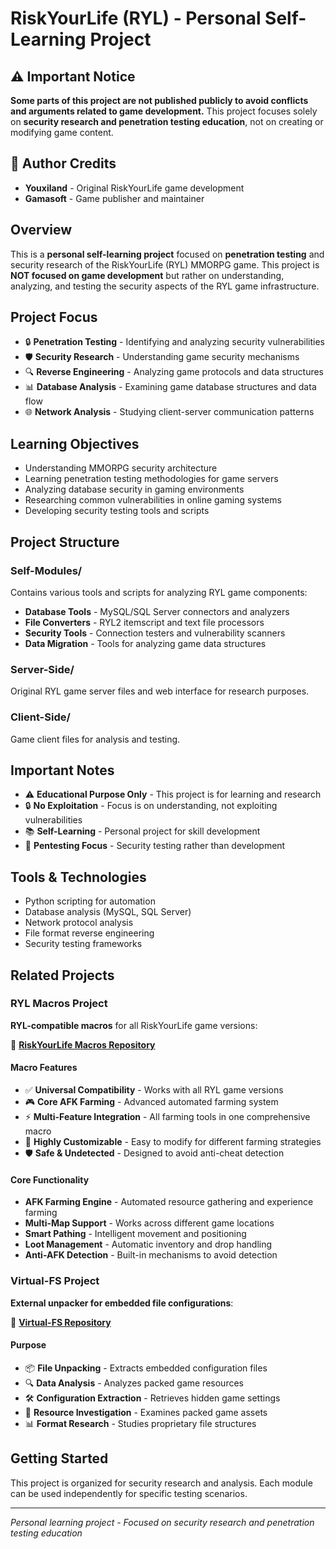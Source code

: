 # RiskYourLife (RYL) - Personal Self-Learning Project

## ⚠️ Important Notice
**Some parts of this project are not published publicly to avoid conflicts and arguments related to game development.** This project focuses solely on **security research and penetration testing education**, not on creating or modifying game content.

## 📝 Author Credits
- **Youxiland** - Original RiskYourLife game development
- **Gamasoft** - Game publisher and maintainer

## Overview
This is a **personal self-learning project** focused on **penetration testing** and security research of the RiskYourLife (RYL) MMORPG game. This project is **NOT focused on game development** but rather on understanding, analyzing, and testing the security aspects of the RYL game infrastructure.

## Project Focus
- 🔒 **Penetration Testing** - Identifying and analyzing security vulnerabilities
- 🛡️ **Security Research** - Understanding game security mechanisms
- 🔍 **Reverse Engineering** - Analyzing game protocols and data structures
- 📊 **Database Analysis** - Examining game database structures and data flow
- 🌐 **Network Analysis** - Studying client-server communication patterns

## Learning Objectives
- Understanding MMORPG security architecture
- Learning penetration testing methodologies for game servers
- Analyzing database security in gaming environments
- Researching common vulnerabilities in online gaming systems
- Developing security testing tools and scripts

## Project Structure

### Self-Modules/
Contains various tools and scripts for analyzing RYL game components:
- **Database Tools** - MySQL/SQL Server connectors and analyzers
- **File Converters** - RYL2 itemscript and text file processors
- **Security Tools** - Connection testers and vulnerability scanners
- **Data Migration** - Tools for analyzing game data structures

### Server-Side/
Original RYL game server files and web interface for research purposes.

### Client-Side/
Game client files for analysis and testing.

## Important Notes
- ⚠️ **Educational Purpose Only** - This project is for learning and research
- 🔒 **No Exploitation** - Focus is on understanding, not exploiting vulnerabilities
- 📚 **Self-Learning** - Personal project for skill development
- 🎯 **Pentesting Focus** - Security testing rather than development

## Tools & Technologies
- Python scripting for automation
- Database analysis (MySQL, SQL Server)
- Network protocol analysis
- File format reverse engineering
- Security testing frameworks

## Related Projects

### RYL Macros Project
**RYL-compatible macros** for all RiskYourLife game versions:

🔗 **[RiskYourLife Macros Repository](https://github.com/ThatNotEasy/riskyourlife-macros)**

#### Macro Features
- ✅ **Universal Compatibility** - Works with all RYL game versions
- 🎮 **Core AFK Farming** - Advanced automated farming system
- ⚡ **Multi-Feature Integration** - All farming tools in one comprehensive macro
- 🔧 **Highly Customizable** - Easy to modify for different farming strategies
- 🛡️ **Safe & Undetected** - Designed to avoid anti-cheat detection

#### Core Functionality
- **AFK Farming Engine** - Automated resource gathering and experience farming
- **Multi-Map Support** - Works across different game locations
- **Smart Pathing** - Intelligent movement and positioning
- **Loot Management** - Automatic inventory and drop handling
- **Anti-AFK Detection** - Built-in mechanisms to avoid detection

### Virtual-FS Project
**External unpacker for embedded file configurations**:

🔗 **[Virtual-FS Repository](https://github.com/ThatNotEasy/Virtual-FS)**

#### Purpose
- 📦 **File Unpacking** - Extracts embedded configuration files
- 🔍 **Data Analysis** - Analyzes packed game resources
- 🛠️ **Configuration Extraction** - Retrieves hidden game settings
- 🔧 **Resource Investigation** - Examines packed game assets
- 📊 **Format Research** - Studies proprietary file structures

## Getting Started
This project is organized for security research and analysis. Each module can be used independently for specific testing scenarios.

---
*Personal learning project - Focused on security research and penetration testing education*
